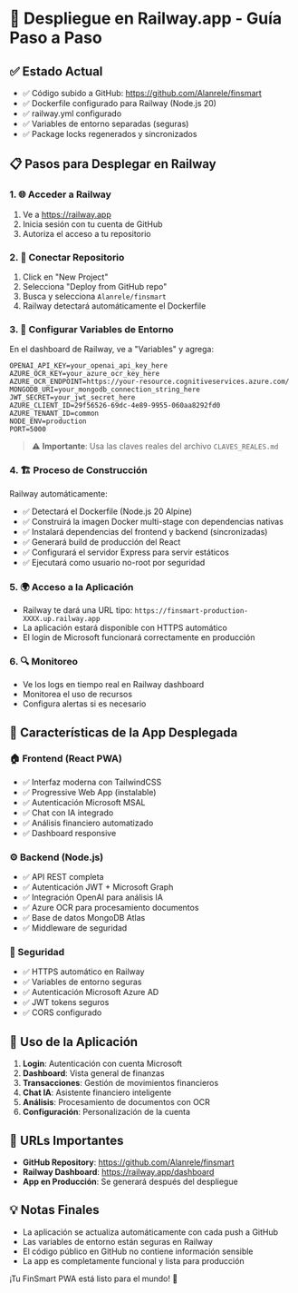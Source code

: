 # 🚀 Despliegue en Railway.app - Guía Paso a Paso

## ✅ Estado Actual
- ✅ Código subido a GitHub: https://github.com/Alanrele/finsmart
- ✅ Dockerfile configurado para Railway (Node.js 20)
- ✅ railway.yml configurado
- ✅ Variables de entorno separadas (seguras)
- ✅ Package locks regenerados y sincronizados

## 📋 Pasos para Desplegar en Railway

### 1. 🌐 Acceder a Railway
1. Ve a https://railway.app
2. Inicia sesión con tu cuenta de GitHub
3. Autoriza el acceso a tu repositorio

### 2. 🔗 Conectar Repositorio
1. Click en "New Project"
2. Selecciona "Deploy from GitHub repo"
3. Busca y selecciona `Alanrele/finsmart`
4. Railway detectará automáticamente el Dockerfile

### 3. 🔐 Configurar Variables de Entorno
En el dashboard de Railway, ve a "Variables" y agrega:

```env
OPENAI_API_KEY=your_openai_api_key_here
AZURE_OCR_KEY=your_azure_ocr_key_here  
AZURE_OCR_ENDPOINT=https://your-resource.cognitiveservices.azure.com/
MONGODB_URI=your_mongodb_connection_string_here
JWT_SECRET=your_jwt_secret_here
AZURE_CLIENT_ID=29f56526-69dc-4e89-9955-060aa8292fd0
AZURE_TENANT_ID=common
NODE_ENV=production
PORT=5000
```

> ⚠️ **Importante**: Usa las claves reales del archivo `CLAVES_REALES.md`

### 4. 🏗️ Proceso de Construcción
Railway automáticamente:
- ✅ Detectará el Dockerfile (Node.js 20 Alpine)
- ✅ Construirá la imagen Docker multi-stage con dependencias nativas
- ✅ Instalará dependencias del frontend y backend (sincronizadas)
- ✅ Generará build de producción del React
- ✅ Configurará el servidor Express para servir estáticos
- ✅ Ejecutará como usuario no-root por seguridad

### 5. 🌍 Acceso a la Aplicación
- Railway te dará una URL tipo: `https://finsmart-production-XXXX.up.railway.app`
- La aplicación estará disponible con HTTPS automático
- El login de Microsoft funcionará correctamente en producción

### 6. 🔍 Monitoreo
- Ve los logs en tiempo real en Railway dashboard
- Monitorea el uso de recursos
- Configura alertas si es necesario

## 🎯 Características de la App Desplegada

### 🏠 Frontend (React PWA)
- ✅ Interfaz moderna con TailwindCSS
- ✅ Progressive Web App (instalable)
- ✅ Autenticación Microsoft MSAL
- ✅ Chat con IA integrado
- ✅ Análisis financiero automatizado
- ✅ Dashboard responsive

### ⚙️ Backend (Node.js)
- ✅ API REST completa
- ✅ Autenticación JWT + Microsoft Graph
- ✅ Integración OpenAI para análisis IA
- ✅ Azure OCR para procesamiento documentos
- ✅ Base de datos MongoDB Atlas
- ✅ Middleware de seguridad

### 🔐 Seguridad
- ✅ HTTPS automático en Railway
- ✅ Variables de entorno seguras
- ✅ Autenticación Microsoft Azure AD
- ✅ JWT tokens seguros
- ✅ CORS configurado

## 📱 Uso de la Aplicación

1. **Login**: Autenticación con cuenta Microsoft
2. **Dashboard**: Vista general de finanzas
3. **Transacciones**: Gestión de movimientos financieros
4. **Chat IA**: Asistente financiero inteligente
5. **Análisis**: Procesamiento de documentos con OCR
6. **Configuración**: Personalización de la cuenta

## 🔗 URLs Importantes

- **GitHub Repository**: https://github.com/Alanrele/finsmart
- **Railway Dashboard**: https://railway.app/dashboard
- **App en Producción**: Se generará después del despliegue

## 💡 Notas Finales

- La aplicación se actualiza automáticamente con cada push a GitHub
- Las variables de entorno están seguras en Railway
- El código público en GitHub no contiene información sensible
- La app es completamente funcional y lista para producción

¡Tu FinSmart PWA está listo para el mundo! 🌟